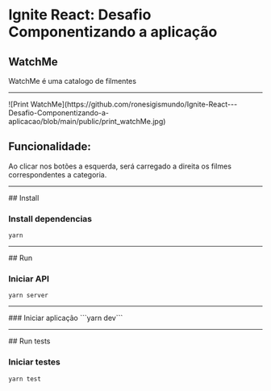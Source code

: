 # Ignite React: Desafio Componentizando a aplicação

## WatchMe
WatchMe é uma catalogo de filmentes

<hr>
![Print WatchMe](https://github.com/ronesigismundo/Ignite-React---Desafio-Componentizando-a-aplicacao/blob/main/public/print_watchMe.jpg)

## Funcionalidade:
Ao clicar nos botões a esquerda, será carregado a direita os filmes correspondentes a categoria.

<hr>
## Install

### Install dependencias
```yarn```

<hr>
## Run

### Iniciar API
```yarn server```

<hr>
### Iniciar aplicação
```yarn dev```

<hr>
## Run tests

### Iniciar testes
```yarn test```





